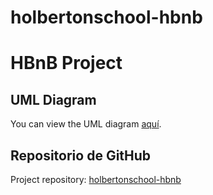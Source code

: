 # holbertonschool-hbnb

# HBnB Project

## UML Diagram

You can view the UML diagram [aquí](https://files.slack.com/files-tmb/T0423U1MW21-F076VSEAC0L-ceecf86746/diagrama_de_clases_uml_hbnb_720.jpg).

## Repositorio de GitHub

Project repository: [holbertonschool-hbnb](https://github.com/marialegl/holbertonschool-hbnb/tree/main)
